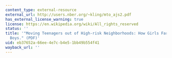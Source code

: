 ```yaml
---
content_type: external-resource
external_url: http://users.nber.org/~kling/mto_ajs2.pdf
has_external_license_warning: true
license: https://en.wikipedia.org/wiki/All_rights_reserved
status: ''
title: '"Moving Teenagers out of High-risk Neighborhoods: How Girls Fare Better than
  Boys." (PDF)'
uid: eb37652a-66ee-4e7c-b4e5-1bb49b554f41
wayback_url: ''
---
```

